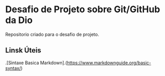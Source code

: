 # Desafio de Projeto sobre Git/GitHub da Dio
Repositorio criado para o desafio de projeto.

## Linsk Úteis
.[Sintaxe Basica Markdown].(https://www.markdownguide.org/basic-syntax/)
